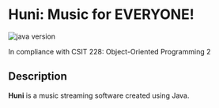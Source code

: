 <h1>Huni: Music for EVERYONE!</h1>
<p><img src="https://img.shields.io/badge/java-19.0.2-orange" alt="java version" /> </p>
<p>In compliance with CSIT 228: Object-Oriented Programming 2</p>

<h2>Description</h2>
<p><b>Huni</b> is a music streaming software created using Java.</p>

